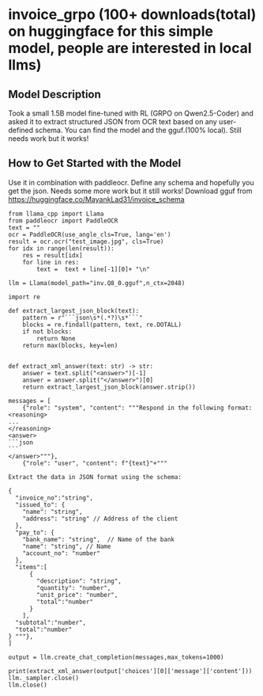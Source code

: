 # invoice_grpo  (100+ downloads(total) on huggingface for this simple model, people are interested in local llms)

## Model Description

Took a small 1.5B model fine-tuned with RL (GRPO on Qwen2.5-Coder) and asked it to extract structured JSON from OCR text based on any user-defined schema. You can find the model and the gguf.(100% local). Still needs work but it works!

## How to Get Started with the Model

Use it in combination with paddleocr. Define any schema and hopefully you get the json. Needs some more work but it still works! Download gguf from https://huggingface.co/MayankLad31/invoice_schema

````
from llama_cpp import Llama
from paddleocr import PaddleOCR
text = ""
ocr = PaddleOCR(use_angle_cls=True, lang='en')
result = ocr.ocr("test_image.jpg", cls=True)
for idx in range(len(result)):
    res = result[idx]
    for line in res:
        text =  text + line[-1][0]+ "\n"
        
llm = Llama(model_path="inv.Q8_0.gguf",n_ctx=2048)

import re

def extract_largest_json_block(text):
    pattern = r"```json\s*(.*?)\s*```"
    blocks = re.findall(pattern, text, re.DOTALL)
    if not blocks:
        return None
    return max(blocks, key=len)


def extract_xml_answer(text: str) -> str:
    answer = text.split("<answer>")[-1]
    answer = answer.split("</answer>")[0]
    return extract_largest_json_block(answer.strip())

messages = [
    {"role": "system", "content": """Respond in the following format:
<reasoning>
...
</reasoning>
<answer>
```json 
```
</answer>"""},
    {"role": "user", "content": f"{text}"+"""

Extract the data in JSON format using the schema: 

{
  "invoice_no":"string",
  "issued_to": {
    "name": "string", 
    "address": "string" // Address of the client
  },
  "pay_to": {
    "bank_name": "string",  // Name of the bank
    "name": "string", // Name 
    "account_no": "number" 
  },
  "items":[
      {
        "description": "string",
        "quantity": "number",
        "unit_price": "number",
        "total":"number"
      }
    ],
  "subtotal":"number",
  "total":"number"
} """},
]

output = llm.create_chat_completion(messages,max_tokens=1000)

print(extract_xml_answer(output['choices'][0]['message']['content']))
llm._sampler.close()
llm.close()
````
